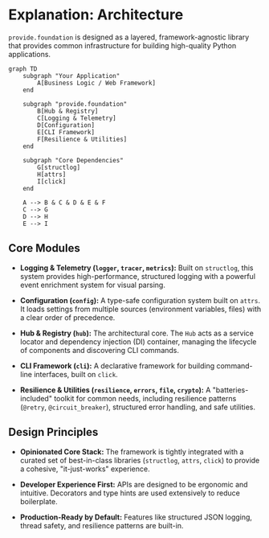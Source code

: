 # Explanation: Architecture

`provide.foundation` is designed as a layered, framework-agnostic library that provides common infrastructure for building high-quality Python applications.

```mermaid
graph TD
    subgraph "Your Application"
        A[Business Logic / Web Framework]
    end

    subgraph "provide.foundation"
        B[Hub & Registry]
        C[Logging & Telemetry]
        D[Configuration]
        E[CLI Framework]
        F[Resilience & Utilities]
    end

    subgraph "Core Dependencies"
        G[structlog]
        H[attrs]
        I[click]
    end

    A --> B & C & D & E & F
    C --> G
    D --> H
    E --> I
```

## Core Modules

-   **Logging & Telemetry (`logger`, `tracer`, `metrics`):** Built on `structlog`, this system provides high-performance, structured logging with a powerful event enrichment system for visual parsing.

-   **Configuration (`config`):** A type-safe configuration system built on `attrs`. It loads settings from multiple sources (environment variables, files) with a clear order of precedence.

-   **Hub & Registry (`hub`):** The architectural core. The `Hub` acts as a service locator and dependency injection (DI) container, managing the lifecycle of components and discovering CLI commands.

-   **CLI Framework (`cli`):** A declarative framework for building command-line interfaces, built on `click`.

-   **Resilience & Utilities (`resilience`, `errors`, `file`, `crypto`):** A "batteries-included" toolkit for common needs, including resilience patterns (`@retry`, `@circuit_breaker`), structured error handling, and safe utilities.

## Design Principles

-   **Opinionated Core Stack:** The framework is tightly integrated with a curated set of best-in-class libraries (`structlog`, `attrs`, `click`) to provide a cohesive, "it-just-works" experience.

-   **Developer Experience First:** APIs are designed to be ergonomic and intuitive. Decorators and type hints are used extensively to reduce boilerplate.

-   **Production-Ready by Default:** Features like structured JSON logging, thread safety, and resilience patterns are built-in.
